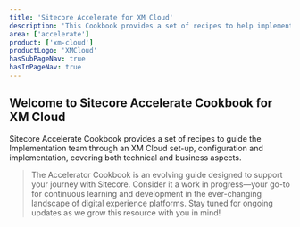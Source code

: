 ```yaml
---
title: 'Sitecore Accelerate for XM Cloud'
description: 'This Cookbook provides a set of recipes to help implementing XM Cloud through setup, configuration and implemenation.'
area: ['accelerate']
product: ['xm-cloud']
productLogo: 'XMCloud'
hasSubPageNav: true
hasInPageNav: true
---
```


## Welcome to Sitecore Accelerate Cookbook for XM Cloud
Sitecore Accelerate Cookbook provides a set of recipes to guide the Implementation team through an XM Cloud set-up, configuration and implementation, covering both technical and business aspects.

> The Accelerator Cookbook is an evolving guide designed to support your journey with Sitecore. Consider it a work in progress—your go-to for continuous learning and development in the ever-changing landscape of digital experience platforms. Stay tuned for ongoing updates as we grow this resource with you in mind!